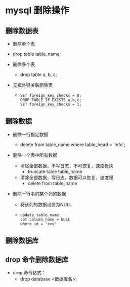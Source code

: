 # mysql 删除操作

##  删除数据表

- 删除单个表
  
- drop table table_name;
  
- 删除多个表

  - drop table a, b, c;

- 无视外键关联删除表

  - ```mysql
    SET foreign_key_checks = 0;
    DROP TABLE IF EXISTS a,b,c;
    SET foreign_key_checks = 1;
    ```



## 删除数据

- 删除一行指定数据
  
  - delete from table_name where table_head = 'info';
  
- 删除一个表中所有数据
  - 清除全部数据，不写日志，不可恢复，速度极快
    - truncate table table_name
  - 清除全部数据，写日志，数据可以恢复，速度慢
    - delete from table_name
  
- 删除一行中的某个列的数据

  - 将该列的数据设置为NULL

  - ```mysql
    update table_name
    set column_name = NULL
    where id = "xxx"
    ```

    

## 删除数据库

## drop 命令删除数据库

- drop 命令格式：
  - drop database <数据库名>;

